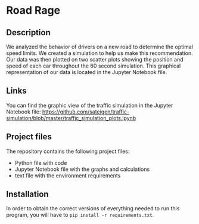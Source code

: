# Road Rage

## Description

We analyzed the behavior of drivers on a new road to determine the optimal speed limits. We created a simulation to help us make this recommendation. Our data was then plotted on two scatter plots showing the position and speed of each car throughout the 60 second simulation. This graphical representation of our data is located in the Jupyter Notebook file.

## Links

You can find the graphic view of the traffic simulation in the Jupyter Notebook file:
https://github.com/sateigen/traffic-simulation/blob/master/traffic_simulation_plots.ipynb

## Project files

The repository contains the following project files:

- Python file with code
- Jupyter Notebook file with the graphs and calculations
- text file with the environment requirements

## Installation

In order to obtain the correct versions of everything needed to run this program, you will have to ```pip install -r requirements.txt```.
